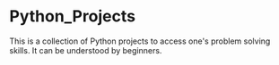 # Python_Projects
This is a collection of Python projects to access one's problem solving skills. It can be understood by beginners.
